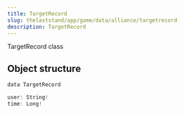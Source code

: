 ```yaml
---
title: TargetRecord
slug: thelaststand/app/game/data/alliance/targetrecord
description: TargetRecord
---
```


TargetRecord class

## Object structure

```scala
data TargetRecord

user: String!
time: Long!

```
